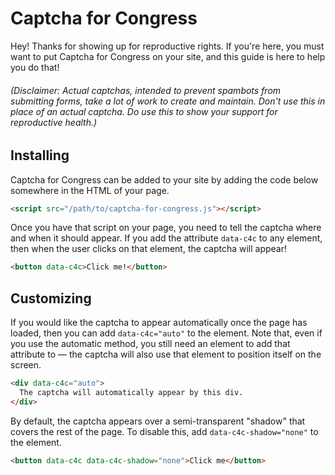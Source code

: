 # Captcha for Congress

Hey! Thanks for showing up for reproductive rights. If you're here, you must want to put Captcha for Congress on your site, and this guide is here to help you do that!

###### (Disclaimer: Actual captchas, intended to prevent spambots from submitting forms, take a lot of work to create and maintain. _Don't_ use this in place of an actual captcha. _Do_ use this to show your support for reproductive health.)

## Installing

Captcha for Congress can be added to your site by adding the code below somewhere in the HTML of your page.

```html
<script src="/path/to/captcha-for-congress.js"></script>
```

Once you have that script on your page, you need to tell the captcha where and when it should appear. If you add the attribute `data-c4c` to any element, then when the user clicks on that element, the captcha will appear!

```html
<button data-c4c>Click me!</button>
```

## Customizing

If you would like the captcha to appear automatically once the page has loaded, then you can add `data-c4c="auto"` to the element. Note that, even if you use the automatic method, you still need an element to add that attribute to &mdash; the captcha will also use that element to position itself on the screen.

```html
<div data-c4c="auto">
  The captcha will automatically appear by this div.
</div>
```

By default, the captcha appears over a semi-transparent "shadow" that covers the rest of the page. To disable this, add `data-c4c-shadow="none"` to the element.

```html
<button data-c4c data-c4c-shadow="none">Click me</button>
```
